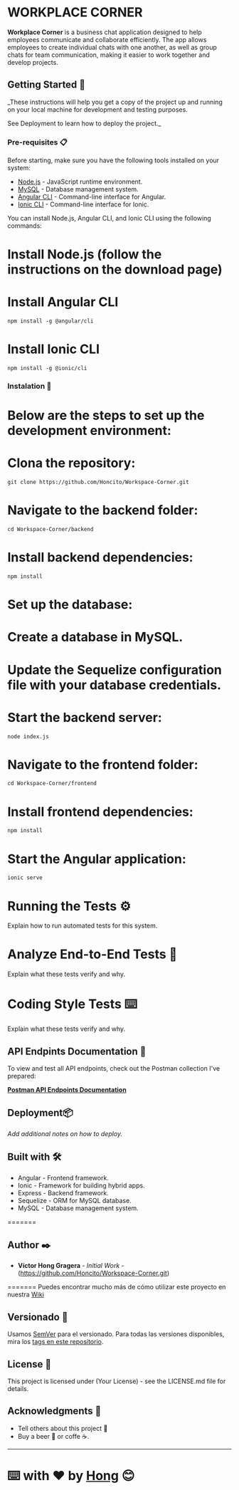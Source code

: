 # WORKPLACE CORNER

**Workplace Corner** is a business chat application designed to help employees communicate and collaborate efficiently. The app allows employees to create individual chats with one another, as well as group chats for team communication, making it easier to work together and develop projects.

## Getting Started 🚀

_These instructions will help you get a copy of the project up and running on your local machine for development and testing purposes.

See Deployment to learn how to deploy the project._



### Pre-requisites 📋

Before starting, make sure you have the following tools installed on your system:

- [Node.js](https://nodejs.org/en/download/) -  JavaScript runtime environment.
- [MySQL](https://www.mysql.com/downloads/) - Database management system.
- [Angular CLI](https://angular.io/cli) - Command-line interface for Angular.
- [Ionic CLI](https://ionicframework.com/docs/cli) - Command-line interface for Ionic.

You can install Node.js, Angular CLI, and Ionic CLI using the following commands:

# Install Node.js (follow the instructions on the download page)
# Install Angular CLI
```
npm install -g @angular/cli
```
# Install Ionic CLI
```
npm install -g @ionic/cli
```
### Instalation 🔧

# Below are the steps to set up the development environment:

# Clona the repository:
```
git clone https://github.com/Honcito/Workspace-Corner.git
```

# Navigate to the backend folder:
```
cd Workspace-Corner/backend
```

# Install backend dependencies:
```
npm install
```

# Set up the database:
# Create a database in MySQL.
# Update the Sequelize configuration file with your database credentials.

# Start the backend server:
```
node index.js
```
# Navigate to the frontend folder:
```
cd Workspace-Corner/frontend
```

# Install frontend dependencies:
```
npm install
```

# Start the Angular application:
```
ionic serve
```

# Running the Tests ⚙️
Explain how to run automated tests for this system.

# Analyze End-to-End Tests 🔩
Explain what these tests verify and why.

# Coding Style Tests ⌨️
Explain what these tests verify and why.

## API Endpints Documentation 📑
To view and test all API endpoints, check out the Postman collection I've prepared:

**[Postman API Endpoints Documentation](https://hong66-2174.postman.co/workspace/Hong-Workspace~d4640038-b02c-48e4-bb4a-c5367c4d2073/collection/33378802-b8c3bc66-b0ca-4810-8113-5ff011619e71?action=share&creator=33378802)**



## Deployment📦

_Add additional notes on how to deploy._

## Built with 🛠️

* Angular - Frontend framework.
* Ionic - Framework for building hybrid apps.
* Express - Backend framework.
* Sequelize - ORM for MySQL database.
* MySQL - Database management system.

=======


## Author ✒️


* **Víctor Hong Gragera** - *Initial Work* - (https://github.com/Honcito/Workspace-Corner.git)

=======
Puedes encontrar mucho más de cómo utilizar este proyecto en nuestra [Wiki](https://github.com/tu/proyecto/wiki)

## Versionado 📌

Usamos [SemVer](http://semver.org/) para el versionado. Para todas las versiones disponibles, mira los [tags en este repositorio](https://github.com/tu/proyecto/tags).


## License 📄

This project is licensed under (Your License) - see the LICENSE.md file for details.

## Acknowledgments 🎁

* Tell others about this project  📢
* Buy a beer 🍺 or coffe ☕. 

---

⌨️ with ❤️ by [Hong]([https://github.com/Honcito]) 😊
=======


